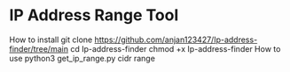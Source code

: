 # IP Address Range Tool
How to install 
git clone https://github.com/anjan123427/Ip-address-finder/tree/main
cd Ip-address-finder
chmod +x Ip-address-finder
How to use 
python3 get_ip_range.py cidr range

